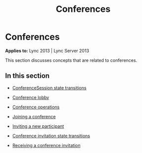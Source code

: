 ﻿---
title: Conferences
TOCTitle: Conferences
ms:assetid: 29e5a8ed-3e14-4ed4-9b0a-a311725ee121
ms:mtpsurl: https://msdn.microsoft.com/library/Dn466009(v=office.15)
ms:contentKeyID: 57102986
ms.date: 07/25/2014
mtps_version: v=office.15
---

# Conferences


**Applies to:** Lync 2013 | Lync Server 2013

This section discusses concepts that are related to conferences.

## In this section

  - [ConferenceSession state transitions](conferencesession-state-transitions.md)

  - [Conference lobby](conference-lobby.md)

  - [Conference operations](conference-operations.md)

  - [Joining a conference](joining-a-conference.md)

  - [Inviting a new participant](inviting-a-new-participant.md)

  - [Conference invitation state transitions](conference-invitation-state-transitions.md)

  - [Receiving a conference invitation](receiving-a-conference-invitation.md)

